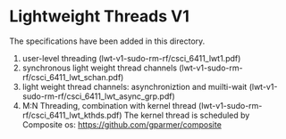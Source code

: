 # Lightweight Threads V1

The specifications have been added in this directory.

1. user-level threading (lwt-v1-sudo-rm-rf/csci_6411_lwt1.pdf)
2. synchronous light weight thread channels (lwt-v1-sudo-rm-rf/csci_6411_lwt_schan.pdf)
3. light weight thread channels: asynchroniztion and muilti-wait (lwt-v1-sudo-rm-rf/csci_6411_lwt_async_grp.pdf)
4. M:N Threading, combination with kernel thread (lwt-v1-sudo-rm-rf/csci_6411_lwt_kthds.pdf)
The kernel thread is scheduled by Composite os: https://github.com/gparmer/composite
